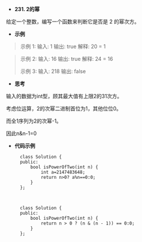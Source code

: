 + **231. 2的幂**	

给定一个整数，编写一个函数来判断它是否是 2 的幂次方。

+ **示例**

>示例 1:
输入: 1
输出: true
解释: 20 = 1

>示例 2:
输入: 16
输出: true
解释: 24 = 16
>
>示例 3:
输入: 218
输出: false
>
>
>
>



+ **思考**

输入的数据为int型，顾其最大值有上限2的31次方。

考虑位运算，2的次幂二进制首位为1，其他位位0。

而全1序列为2的次幂-1。

因此n&n-1=0


+ **代码示例**

		class Solution {
		public:
    		bool isPowerOfTwo(int n) {
        		int a=2147483648;
        		return n>0? a%n==0:0;
    		}
		};



		class Solution {
		public:
    		bool isPowerOfTwo(int n) {
        		return n > 0 ? (n & (n - 1)) == 0:0;
    		}
		};
    



